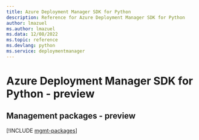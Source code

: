 ```yaml
---
title: Azure Deployment Manager SDK for Python
description: Reference for Azure Deployment Manager SDK for Python
author: lmazuel
ms.author: lmazuel
ms.data: 12/08/2022
ms.topic: reference
ms.devlang: python
ms.service: deploymentmanager
---
```

# Azure Deployment Manager SDK for Python - preview

## Management packages - preview
[!INCLUDE [mgmt-packages](deployment-manager-mgmt-index.md)]
